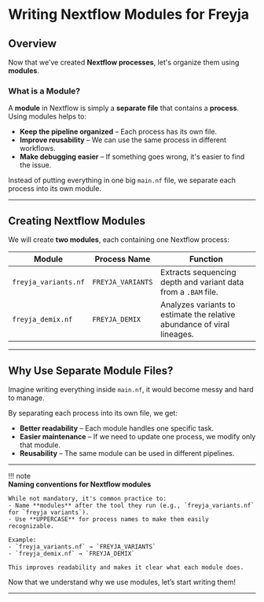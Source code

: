 # **Writing Nextflow Modules for Freyja**

## **Overview**
Now that we’ve created **Nextflow processes**, let's organize them using **modules**.  

### **What is a Module?**
A **module** in Nextflow is simply a **separate file** that contains a **process**.  
Using modules helps to:

- **Keep the pipeline organized** – Each process has its own file.  
- **Improve reusability** – We can use the same process in different workflows.  
- **Make debugging easier** – If something goes wrong, it's easier to find the issue.  

Instead of putting everything in one big `main.nf` file, we separate each process into its own module.  

---

## **Creating Nextflow Modules**
We will create **two modules**, each containing one Nextflow process:

| **Module**                | **Process Name**       | **Function** |
|---------------------------|-----------------------|--------------|
| `freyja_variants.nf`      | `FREYJA_VARIANTS`     | Extracts sequencing depth and variant data from a `.BAM` file.  |
| `freyja_demix.nf`         | `FREYJA_DEMIX`        | Analyzes variants to estimate the relative abundance of viral lineages. |

---

## **Why Use Separate Module Files?**
Imagine writing everything inside `main.nf`, it would become messy and hard to manage.  

By separating each process into its own file, we get:

- **Better readability** – Each module handles one specific task.  
- **Easier maintenance** – If we need to update one process, we modify only that module.  
- **Reusability** – The same module can be used in different pipelines.

---
!!! note  
    **Naming conventions for Nextflow modules** 

    While not mandatory, it's common practice to:  
    - Name **modules** after the tool they run (e.g., `freyja_variants.nf` for `freyja variants`).  
    - Use **UPPERCASE** for process names to make them easily recognizable.  

    Example:  
    - `freyja_variants.nf` → `FREYJA_VARIANTS`  
    - `freyja_demix.nf` → `FREYJA_DEMIX`  

    This improves readability and makes it clear what each module does.  

Now that we understand why we use modules, let’s start writing them!  

---
